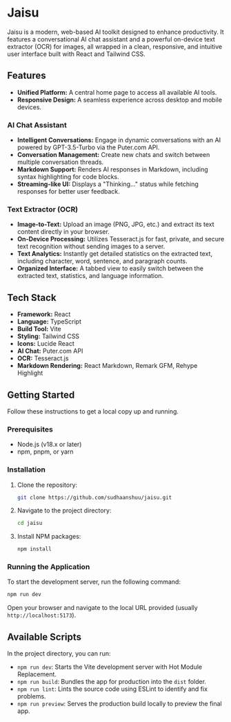 # Jaisu

Jaisu is a modern, web-based AI toolkit designed to enhance productivity. It features a conversational AI chat assistant and a powerful on-device text extractor (OCR) for images, all wrapped in a clean, responsive, and intuitive user interface built with React and Tailwind CSS.

## Features

- **Unified Platform:** A central home page to access all available AI tools.
- **Responsive Design:** A seamless experience across desktop and mobile devices.

### AI Chat Assistant
- **Intelligent Conversations:** Engage in dynamic conversations with an AI powered by GPT-3.5-Turbo via the Puter.com API.
- **Conversation Management:** Create new chats and switch between multiple conversation threads.
- **Markdown Support:** Renders AI responses in Markdown, including syntax highlighting for code blocks.
- **Streaming-like UI:** Displays a "Thinking..." status while fetching responses for better user feedback.

### Text Extractor (OCR)
- **Image-to-Text:** Upload an image (PNG, JPG, etc.) and extract its text content directly in your browser.
- **On-Device Processing:** Utilizes Tesseract.js for fast, private, and secure text recognition without sending images to a server.
- **Text Analytics:** Instantly get detailed statistics on the extracted text, including character, word, sentence, and paragraph counts.
- **Organized Interface:** A tabbed view to easily switch between the extracted text, statistics, and language information.

## Tech Stack

- **Framework:** React
- **Language:** TypeScript
- **Build Tool:** Vite
- **Styling:** Tailwind CSS
- **Icons:** Lucide React
- **AI Chat:** Puter.com API
- **OCR:** Tesseract.js
- **Markdown Rendering:** React Markdown, Remark GFM, Rehype Highlight

## Getting Started

Follow these instructions to get a local copy up and running.

### Prerequisites

- Node.js (v18.x or later)
- npm, pnpm, or yarn

### Installation

1.  Clone the repository:
    ```sh
    git clone https://github.com/sudhaanshuu/jaisu.git
    ```
2.  Navigate to the project directory:
    ```sh
    cd jaisu
    ```
3.  Install NPM packages:
    ```sh
    npm install
    ```

### Running the Application

To start the development server, run the following command:

```sh
npm run dev
```

Open your browser and navigate to the local URL provided (usually `http://localhost:5173`).

## Available Scripts

In the project directory, you can run:

- `npm run dev`: Starts the Vite development server with Hot Module Replacement.
- `npm run build`: Bundles the app for production into the `dist` folder.
- `npm run lint`: Lints the source code using ESLint to identify and fix problems.
- `npm run preview`: Serves the production build locally to preview the final app.

